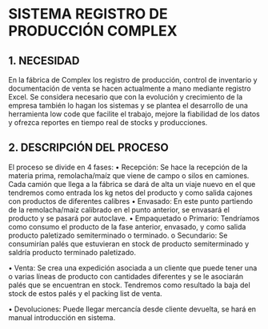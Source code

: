 # SISTEMA REGISTRO DE PRODUCCIÓN COMPLEX

## 1. NECESIDAD
En la fábrica de Complex los registro de producción, control de inventario y
documentación de venta se hacen actualmente a mano mediante registro Excel.
Se considera necesario que con la evolución y crecimiento de la empresa también lo
hagan los sistemas y se plantea el desarrollo de una herramienta low code que facilite
el trabajo, mejore la fiabilidad de los datos y ofrezca reportes en tiempo real de stocks y
producciones.

## 2. DESCRIPCIÓN DEL PROCESO

El proceso se divide en 4 fases:
• Recepción: Se hace la recepción de la materia prima, remolacha/maíz que viene
de campo o silos en camiones. Cada camión que llega a la fábrica se dará de
alta un viaje nuevo en el que tendremos como entrada los kg netos del producto
y como salida cajones con productos de diferentes calibres
• Envasado: En este punto partiendo de la remolacha/maíz calibrado en el punto
anterior, se envasará el producto y se pasará por autoclave.
• Empaquetado
o Primario: Tendríamos como consumo el producto de la fase anterior,
envasado, y como salida producto paletizado semiterminado o
terminado.
o Secundario: Se consumirían palés que estuvieran en stock de producto
semiterminado y saldría producto terminado paletizado.

• Venta: Se crea una expedición asociada a un cliente que puede tener una o
varias líneas de producto con cantidades diferentes y se le asociarán palés que
se encuentran en stock. Tendremos como resultado la baja del stock de estos
palés y el packing list de venta.

• Devoluciones: Puede llegar mercancía desde cliente devuelta, se hará en
manual introducción en sistema.
